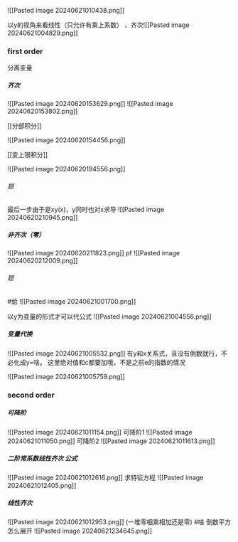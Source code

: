 ![[Pasted image 20240621010438.png]]


以y的视角来看线性（只允许有乘上系数） 、齐次![[Pasted image 20240621004829.png]]

### first order
分离变量
##### 齐次
![[Pasted image 20240620153629.png]]
![[Pasted image 20240620153802.png]]

[[分部积分]]

![[Pasted image 20240620154456.png]]

[[变上限积分]]

![[Pasted image 20240620194556.png]]
###### 题
最后一步由于是xy(x)，y同时也对x求导
![[Pasted image 20240620210945.png]]

##### 非齐次（零）
![[Pasted image 20240620211823.png]]
pf
![[Pasted image 20240620212009.png]]
###### 题
#蛤
![[Pasted image 20240621001700.png]]

以y为变量的形式才可以代公式
![[Pasted image 20240621004556.png]]
##### 变量代换
![[Pasted image 20240621005532.png]]
有y和x关系式，且没有倒数就行，不必化成y=啥。
这里绝对值和c都要加哦，不是之前e的指数的情况

![[Pasted image 20240621005759.png]]


### second order
##### 可降阶
![[Pasted image 20240621011154.png]]
可降阶1
![[Pasted image 20240621011050.png]]
可降阶2
![[Pasted image 20240621011613.png]]
##### 二阶常系数线性齐次 公式
![[Pasted image 20240621012616.png]]
求特征方程
![[Pasted image 20240621012405.png]]
##### 线性齐次
![[Pasted image 20240621012953.png]]
(一堆零相乘相加还是零)
#啥
倒数平方怎么展开
![[Pasted image 20240621234645.png]]
